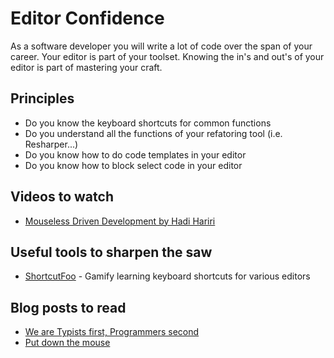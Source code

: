 # Editor Confidence  

As a software developer you will write a lot of code over the span of your career. Your editor is part of your toolset. Knowing the in's and out's of your editor is part of mastering your craft.

## Principles  

* Do you know the keyboard shortcuts for common functions  
* Do you understand all the functions of your refatoring tool (i.e. Resharper...)  
* Do you know how to do code templates in your editor  
* Do you know how to block select code in your editor  

## Videos to watch

* [Mouseless Driven Development by Hadi Hariri](https://vimeo.com/98922030)  

## Useful tools to sharpen the saw

* [ShortcutFoo](https://www.shortcutfoo.com/) - Gamify learning keyboard shortcuts for various editors  

## Blog posts to read

* [We are Typists first, Programmers second](https://blog.codinghorror.com/we-are-typists-first-programmers-second/)   
* [Put down the mouse](https://blog.codinghorror.com/going-commando-put-down-the-mouse/)  